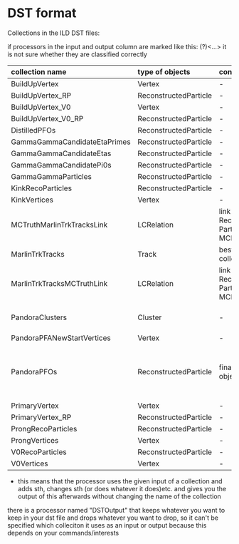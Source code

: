 

# DST format

Collections in the ILD DST files:

if processors in the input and output column are marked like this: (?)<...> it is not sure whether they are classified correctly



| collection name               | type of objects          | content                 | written  by	(output)		| needed by		(input)											|	input and outpout *									|
| :---------------------------- | :----------------------- | :---------------------- |:---------------------------- |:------------------------------------------------------------- |:----------------------------------------------------- |
| BuildUpVertex                 | Vertex                   |   -					 |	VertexFinder				| 	-															|														|	
| BuildUpVertex_RP              | ReconstructedParticle    |   -					 |	-							| 	-															|														|
| BuildUpVertex_V0              | Vertex                   |   -					 |	VertexFinder				|	-															|														|
| BuildUpVertex_V0_RP           | ReconstructedParticle    |   -					 |	-							|	-															|														|
| DistilledPFOs                 | ReconstructedParticle    |   -					 | MyDistilledPFOCreator		|	-															|														|
| GammaGammaCandidateEtaPrimes  | ReconstructedParticle    |   -					 | MyEtaPrimeFinder				| MyGammaGammaSolutionFinder									|														|
| GammaGammaCandidateEtas       | ReconstructedParticle    |   -					 | MyEtaFinder					| MyGammaGammaSolutionFinder									|														|
| GammaGammaCandidatePi0s       | ReconstructedParticle    |   -					 | MyPi0Finder					| MyGammaGammaSolutionFinder									|														|
| GammaGammaParticles           | ReconstructedParticle    |   -					 | MyGammaGammaSolutionFinder	| MyDistilledPFOCreator											|														|
| KinkRecoParticles             | ReconstructedParticle    |   -					 |	-							|	-															|														|
| KinkVertices                  | Vertex                   |   -					 |	-							| MyDDMarlinPandora											| 														|
| MCTruthMarlinTrkTracksLink    | LCRelation               |  link Recontructed Particles to MCParticle					 | MyRecoMCTruthLinker			|	-															| 														|
| MarlinTrkTracks               | Track                    |  best track collection  |	MyFullLDCTracking_MarlinTrk	| MyExtrToSIT; MyRecoMCTruthLinker; MyDDMarlinPandora		| MyCompute_dEdxProcessor; MyKinkFinder; MyV0Finder; 	|
| MarlinTrkTracksMCTruthLink    | LCRelation               |  link Recontructed Particles to MCParticle					 | MyRecoMCTruthLinker			|	-															| 														|
| PandoraClusters               | Cluster                  |   -					 |	-							| (?)MyComputeShowerShapesProcessor; git diffMyAddClusterProperties; MyRecoMCTruthLinker	| MyDDMarlinPandora 									|
| PandoraPFANewStartVertices    | Vertex                   |   -					 |	-							|	-															|														|
| PandoraPFOs                   | ReconstructedParticle    |  final PFA objects	     |	-							| VertexFinder;MyComputeShowerShapesProcessor; MyPfoAnalysis; MyAddClusterProperties; MyEtaFinder; MyEtaPrimeFinder; MyRecoMCTruthLinker; MyTauFinder; MyAdd4MomCovMatrixCharged; MyPi0Finder; MyLikelihoodPID| MyPFOID												|
| PrimaryVertex                 | Vertex                   |   -					 |	VertexFinder				|  																|														|
| PrimaryVertex_RP              | ReconstructedParticle    |   -					 |	-							|	-															|														|
| ProngRecoParticles            | ReconstructedParticle    |   -					 |	-							|	-															|														|
| ProngVertices                 | Vertex                   |   -					 |	-							| MyDDMarlinPandora															|														|
| V0RecoParticles               | ReconstructedParticle    |   -					 |	-							|	-															|														|
| V0Vertices                    | Vertex                   |   -                     |	MyV0Finder					| MyDDMarlinPandora											| 														|



* this means that the processor uses the given input of a collection and adds sth, changes sth (or does whatever it does)etc.  and gives you the output of this afterwards without changing the name of the collection

there is a processor named "DSTOutput" that keeps whatever you want to keep in your dst file and drops whatever you want to drop, 
so it can't be specified which colleciton it uses as an input or output because this depends on your commands/interests




